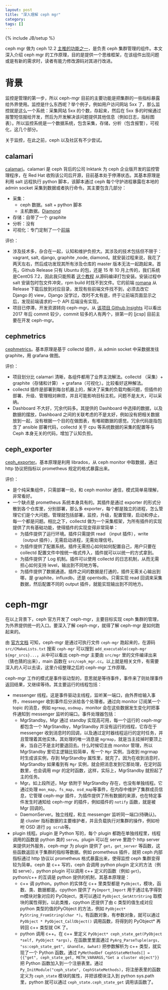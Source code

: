 ```yaml
---
layout: post
title: "深入理解 ceph mgr"
category:
tags: []
---
```

{% include JB/setup %}

ceph mgr 做为 ceph 12.2 [主推的功能之一](http://ceph.org.cn/2017/08/30/ceph-v12-2-luminous%E6%AD%A3%E5%BC%8F%E7%89%88%E6%9C%AC%E5%8F%91%E5%B8%83/)，是负责 ceph 集群管理的组件。本文深入介绍 ceph mgr 的工作原理，目的是提供一个思维框架，在该组件出现问题或是有新的需求时，读者有能力修改源码对其进行改进。

# 背景

监控是管理的第一步，所以 ceph-mgr 目前的主要功能是把集群的一些指标暴露给外界使用。监控是什么东西呢？举个例子，例如用户访问网站 5xx 了，那么监控就是这么一个系统：采集网站 5xx 的个数，存起来，然后在 5xx 多的时候通过报警短信报给开发，然后为开发解决该问题提供其他信息（例如日志，指标图表）。所以监控系统是一个数据系统，包含采集，存储，分析（包含报警），可视化，这几个部分。

关于监控，在此之前，ceph 以及社区有不少尝试。

## calamari

[calamari](http://ceph.com/planet/ceph-calamari-the-survival-guide/)。calamari 是 ceph 背后的公司 Inktank 为 ceph 企业版开发的监控管理程序，在 Red Hat 收购该公司后开源，目前基本处于停滞状态。其基本原理是利用 salt 远程执行 python 脚本，该脚本通过 ceph 每个守护进程暴露在本地的 admin socket 采集到数据或者执行命令。其主要包含几部分：

* 采集：
  * ceph 数据。salt + python 脚本
  * 主机数据。[Diamond](https://github.com/python-diamond/Diamond)
* 存储：自带了一个 graphite
* 分析：没有
* 可视化：专门定制了一个[前端](https://github.com/ceph/calamari-clients)

评价：

* 涉及技术多，杂合在一起，认知和维护负担大。其涉及的技术包括但不限于：vagrant, salt, django, graphite ,node, diamond。就安装过程来说，我花了两天左右，然后成功发现其所有涉及仓库的 master 版本无法一起跑起来。首先，Github Release 只有 Ubuntu 的包，还是 15 年 10 月上传的，我们系统是CentOS 7.2，因此我只能照着 [这个教程](http://ceph.com/planet/ceph-calamari-the-survival-guide/) 从源码编译打包安装。安装过程中 salt 安装包时包文件冲突，rpm build 时找不到文件。它的前端 [romana](https://github.com/ceph/romana) 从 Release 下载后放到对应目录，发现有些前端文件找不到，必须去改它 Django 的 view，Django 没学过，改时不太有底，终于让前端页面显示之后，发现前端请求的一个 API 后端没有实现。
* 项目已停滞，开发资源转向 ceph-mgr。从 [该项目 Github Insights](https://github.com/ceph/calamari/graphs/contributors) 可以看出 2017 年后 commit 较少，commit 较多的人有两个，排第一的 [jcsp] 目前主要在开发 ceph-mgr。

## cephmetrics

[cephmetrics](https://github.com/ceph/cephmetrics)。基本原理是基于 collectd 插件，从 admin socket 中采数据发往 graphite，用 grafana 做图。

评价：

* 项目划分比 calamari 清晰，各组件都用了业界主流解法。collectd （采集）+  graphite（存储和计算） + grafana（可视化）。比较看好这种解法。
* collectd 插件是部署到每台机器上的，解决了采集的负载均衡问题，但插件的部署、升级、管理相对麻烦，并且可能影响目标主机，问题不是太大，可以采纳。
* Dashboard 不大好，冗余代码多。其提供的 Dashboard 中选择的数据，以及数据的摆放，Dashboard 之间的关联考虑的不是太好，例如没有把相关数据放到一起，没有根据一个目的在做图表，有堆砌数据的感觉。冗余代码是指包含了 ansible 部署代码，collectd 关于 cpu 等系统数据的采集的配置等与 Ceph 本身无关的代码，增加了认知负担。

## ceph_exporter

[ceph_exporter](https://github.com/digitalocean/ceph_exporter)。基本原理是利用 librados，从 ceph monitor 中取数据，通过 http 协议把指标以 prometheus 规定的格式暴露出来。

评价：

* 是个纯采集组件，只需部署一处，和 ceph monitor 通信，模式简单易理解，非常看好。
* 一个缺点是 prometheus 系统本身具有的。其插件是通过 exporter 的形式分散到各个仓库里，分别部署，那么多 exporter，每个都是独立的进程，怎么管理它们是个大问题。管理就包括部署，监控，升级，配置管理，启动和停止，每一个都是问题。相比之下，collectd 做为一个采集框架，为所有插件的实现提供了共有基础功能，使得插件的实现变得非常简单：
  * 为插件提供了运行环境。插件只需提供 read （input 插件），write（output 插件），无需启动进程，无需处理信号。
  * 为插件提供了配置系统。插件无需担心如何如何配置自己，用户只要在 collectd 配置文件中按统一格式传入，插件就可以以统一的方式拿到。
  * 为插件提供了 Log 机制。插件可以使用 collectd 的日志机制，从而无需担心如何支持 level，输出到不同地方等。
  * 为插件提供了数据通道。插件之间的数据是打通的，插件无需关心输出到哪，是 graphite，influxdb，还是 opentsdb。只需实现 read 回调来采集数据，然后配置不同的 output 插件，就能实现输出到不同地方。

# ceph-mgr

在以上背景下，ceph 官方开发了 ceph-mgr，主要目标实现 ceph 集群的管理，为外界提供统一的入口。要深入了解 ceph-mgr，就得了解 ceph-mgr 是如何跑起来的。

由 [官方文档](http://docs.ceph.com/docs/master/mgr/administrator/) 可知，ceph-mgr 是通过可执行文件 `ceph-mgr` 跑起来的，在源码`src/CMakeLists.txt` 搜索 `ceph-mgr` 可以搜到 `add_executable(ceph-mgr ${mgr_srcs}...`，从中可以看出 ceph-mgr 主要由 `src/mgr` 里的文件编译出来（猜也猜的出来），main 函数在 `src/ceph_mgr.cc`。以上就是相关文件，有需要深入的人可以去读，这里介绍整理之后的 ceph-mgr 工作原理。

ceph-mgr 工作的模式是事件驱动型的，意思就是等待事件，事件来了则处理事件返回结果，又继续等待。其主要运行的线程包括：

* messenger 线程。这是事件驱动主线程，监听某一端口，由外界给输入事件，messenger 收到事件后分派给各个处理者。通过向 monitor 订阅某一个 topic 的消息，例如 `mgrmap`, `osdmap`，monitor 会在这些数据发生变化时把事件通知到 messenger 监听的端口。事件处理器包括：
  * MgrStandby。Mgr 通过 standby 实现高可用，每一个运行的 ceph-mgr 都包含一个 MgrStandby，MgrStandby 并没有运行的线程，它存在于 messenger 收到消息时的回调，以及通过定时器线程运行的定时任务，并且管理着其他实体。其处理的唯一消息是 `mgrmap`，就是当主挂掉时要顶上来，当自己不是主时要退回去。什么时候切主由 monitor 管理，所以 MgrStandby 里切主逻辑比较简单，有一个 `Mgr` 实例，当收到 mgrmap 时生成该实例，存到 MgrStandby 属性里，就完了。因为在收到消息时，MgrStandby 如果看到有 `Mgr` 实例，就会把消息发到它那处理，在定时函数里，也会调用 mgr 的定时函数，这样，实际上，MgrStandby 就担起了主的任务。
  * Mgr。如上段所述，Mgr 依附于 MgrStandby 存在，也没有单独线程。它通过处理 `mon_map`，`fs_map`，`osd_map`等事件，在内存中维护了集群成员信息，它管理 ceph-mgr 插件，为插件提供了所有数据的来源，也在特定事件发生时通知给 ceph-mgr 的插件，例如插件的 `notify` 函数，就是被 Mgr 回调的。
  * DaemonServer。独立线程，和主 messenger 监听同一端口(待确认)。是 cluster 指标数据的主要维护者，并且负载执行对集群的操作，例如吩咐 OSD 进行 `pg scrub`等。
* plugin 线程。plugin 是 Python 写的，每个 plugin 都跑在单独线程里，线程调用的函数是 python 类的 `serve`。plugin 可以在 serve 里跑个 http server 来提供对外服务，ceph-mgr 为 plugin 提供了 `get`，`get_server` 等函数，这些函数返回关于集群的指标等数据。例如 prometheus 插件，就把 ceph 内部指标通过 http 协议以 prometheus 格式暴露出来，使得监控 ceph 集群变得较为简单。ceph 是 c++ 写的，ceph 会调用 python plugin 定义的方法（例如 serve），python plugin 可以调用 c++ 定义的函数（例如 `get`)，python/c++ 的互调是 python 提供的机制，其基本原理是：
  * c++ 调 python。python 的实体在 c++ 里类型都是 `PyObject`，模块，函数、类、数据都是。cpython 提供了 `PyImport_Import` 用于通过名字得到 m模块对象对应的 PyObject，类可以通过 `PyObject_GetAttrString` 取模块的属性得到，以此类推，cpython 还提供了由 c 类型的值生成对应 python 类型的值的PyObject 的方法，例如 `PyObject* PyString_FromString(char *)`。有函数对象，有参数对象，就可以通过 `PyObject * PyObject_CallObject()` 调用函数，将得到的 PyObject* 再转回 c++ 类型就 OK 了。
  * python 调用 c++。在 c++ 里定义 `PyObject* ceph_state_get(PyObject *self, PyObject *args)`，在函数里里面通过 `PyArg_ParseTuple(args, "ss:ceph_state_get", &handle, &what)` 把参数解析为 c++ 类型，就实现了一个 Python 函数。通过 `PyMethodDef CephStateMethods[] = {{"get", ceph_state_get, METH_VARARGS,"Get a cluster object"}}` 把 Python 函数加入到一个注册表里。通过 `Py_InitModule("ceph_state", CephStateMethods)`，将注册表里的函数定义为 `ceph_state` 模块的属性，并把该模块注入到 python sys.path 里，python 就可以通过 `ceph_state.ceph_state_get` 调用该函数了。
